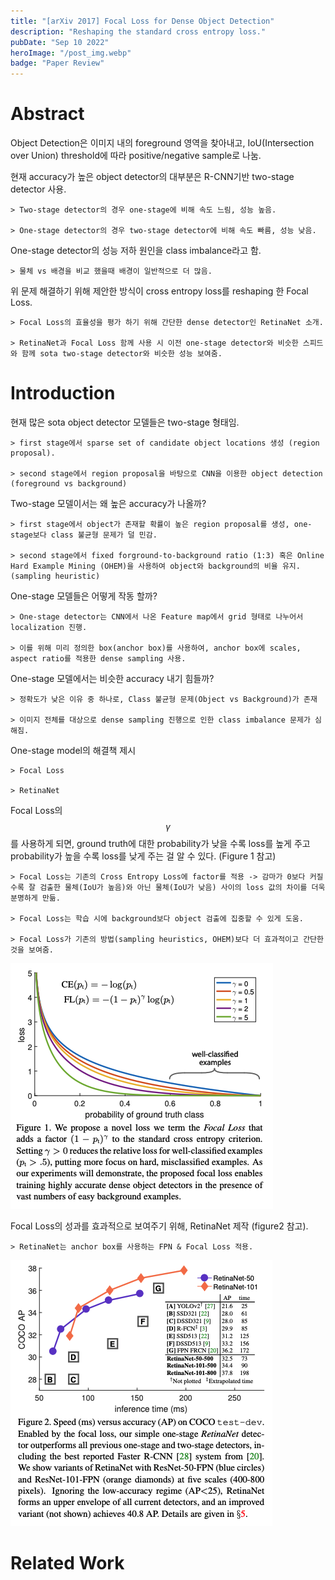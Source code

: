 ```yaml
---
title: "[arXiv 2017] Focal Loss for Dense Object Detection"
description: "Reshaping the standard cross entropy loss."
pubDate: "Sep 10 2022"
heroImage: "/post_img.webp"
badge: "Paper Review"
---
```


# Abstract
Object Detection은 이미지 내의 foreground 영역을 찾아내고, IoU(Intersection over Union) threshold에 따라 positive/negative sample로 나눔.


현재 accuracy가 높은 object detector의 대부분은 R-CNN기반 two-stage detector 사용.

 ```
> Two-stage detector의 경우 one-stage에 비해 속도 느림, 성능 높음.

> One-stage detector의 경우 two-stage detector에 비해 속도 빠름, 성능 낮음.
```

One-stage detector의 성능 저하 원인을 class imbalance라고 함. 

```
> 물체 vs 배경을 비교 했을때 배경이 일반적으로 더 많음.
```

위 문제 해결하기 위해 제안한 방식이 cross entropy loss를 reshaping 한 Focal Loss.
```
> Focal Loss의 효율성을 평가 하기 위해 간단한 dense detector인 RetinaNet 소개.

> RetinaNet과 Focal Loss 함께 사용 시 이전 one-stage detector와 비슷한 스피드와 함께 sota two-stage detector와 비슷한 성능 보여줌.
```


# Introduction

현재 많은 sota object detector 모델들은 two-stage 형태임.
```
> first stage에서 sparse set of candidate object locations 생성 (region proposal).

> second stage에서 region proposal을 바탕으로 CNN을 이용한 object detection (foreground vs background)
```

Two-stage 모델이서는 왜 높은 accuracy가 나올까?
```
> first stage에서 object가 존재할 확률이 높은 region proposal를 생성, one-stage보다 class 불균형 문제가 덜 민감.

> second stage에서 fixed forground-to-background ratio (1:3) 혹은 Online Hard Example Mining (OHEM)을 사용하여 object와 background의 비율 유지. (sampling heuristic) 
```
One-stage 모델들은 어떻게 작동 할까?
```
> One-stage detector는 CNN에서 나온 Feature map에서 grid 형태로 나누어서 localization 진행.

> 이를 위해 미리 정의한 box(anchor box)를 사용하여, anchor box에 scales, aspect ratio를 적용한 dense sampling 사용.

```
One-stage 모델에서는 비슷한 accuracy 내기 힘들까?
```
> 정확도가 낮은 이유 중 하나로, Class 불균형 문제(Object vs Background)가 존재

> 이미지 전체를 대상으로 dense sampling 진행으로 인한 class imbalance 문제가 심해짐.
```

One-stage model의 해결책 제시
```
> Focal Loss

> RetinaNet
```

Focal Loss의 $$\gamma$$를 사용하게 되면, ground truth에 대한 probability가 낮을 수록 loss를 높게 주고 probability가 높을 수록 loss를 낮게 주는 걸 알 수 있다. (Figure 1 참고)
```
> Focal Loss는 기존의 Cross Entropy Loss에 factor를 적용 -> 감마가 0보다 커질수록 잘 검출한 물체(IoU가 높음)와 아닌 물체(IoU가 낮음) 사이의 loss 값의 차이를 더욱 분명하게 만듦.

> Focal Loss는 학습 시에 background보다 object 검출에 집중할 수 있게 도움.

> Focal Loss가 기존의 방법(sampling heuristics, OHEM)보다 더 효과적이고 간단한 것을 보여줌.
```

![Alt text](fig1.png)

Focal Loss의 성과를 효과적으로 보여주기 위해, RetinaNet 제작 (figure2 참고).

```
> RetinaNet는 anchor box를 사용하는 FPN & Focal Loss 적용.
```

![Alt text](fig2.png)

# Related Work